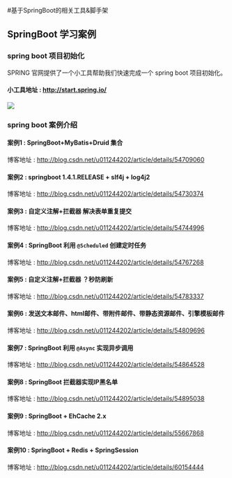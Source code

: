 #基于SpringBoot的相关工具&脚手架


## SpringBoot 学习案例

### spring boot 项目初始化
SPRING 官网提供了一个小工具帮助我们快速完成一个 spring boot 项目初始化。
#### 小工具地址 : http://start.spring.io/
![](http://img.blog.csdn.net/20170128154449442?watermark/2/text/aHR0cDovL2Jsb2cuY3Nkbi5uZXQvdTAxMTI0NDIwMg==/font/5a6L5L2T/fontsize/400/fill/I0JBQkFCMA==/dissolve/70/gravity/SouthEast)

### spring boot 案例介绍

#### 案例1 : SpringBoot+MyBatis+Druid 集合
博客地址 : http://blog.csdn.net/u011244202/article/details/54709060

#### 案例2 : springboot 1.4.1.RELEASE + slf4j + log4j2
博客地址 : http://blog.csdn.net/u011244202/article/details/54730374

#### 案例3 : 自定义注解+拦截器 解决表单重复提交
博客地址 : http://blog.csdn.net/u011244202/article/details/54744996

#### 案例4 : SpringBoot 利用 `@Scheduled` 创建定时任务
博客地址 : http://blog.csdn.net/u011244202/article/details/54767268

#### 案例5 : 自定义注解+拦截器 ？秒防刷新
博客地址 : http://blog.csdn.net/u011244202/article/details/54783337

#### 案例6 : 发送文本邮件、html邮件、带附件邮件、带静态资源邮件、引擎模板邮件
博客地址 : http://blog.csdn.net/u011244202/article/details/54809696

#### 案例7 : SpringBoot 利用 `@Async` 实现异步调用
博客地址 : http://blog.csdn.net/u011244202/article/details/54864528

#### 案例8 : SpringBoot 拦截器实现IP黑名单
博客地址 : http://blog.csdn.net/u011244202/article/details/54895038

#### 案例9 : SpringBoot + EhCache 2.x
博客地址 : http://blog.csdn.net/u011244202/article/details/55667868

#### 案例10 : SpringBoot + Redis + SpringSession
博客地址 : http://blog.csdn.net/u011244202/article/details/60154444
